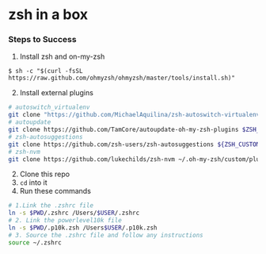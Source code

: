 # zsh in a box

### Steps to Success
1. Install zsh and on-my-zsh
```
$ sh -c "$(curl -fsSL https://raw.github.com/ohmyzsh/ohmyzsh/master/tools/install.sh)"
```
2. Install external plugins
```bash
# autoswitch_virtualenv
git clone "https://github.com/MichaelAquilina/zsh-autoswitch-virtualenv.git" "$ZSH_CUSTOM/plugins/autoswitch_virtualenv"
# autoupdate
git clone https://github.com/TamCore/autoupdate-oh-my-zsh-plugins $ZSH_CUSTOM/plugins/autoupdate
# zsh-autosuggestions
git clone https://github.com/zsh-users/zsh-autosuggestions ${ZSH_CUSTOM:-~/.oh-my-zsh/custom}/plugins/zsh-autosuggestions
# zsh-nvm
git clone https://github.com/lukechilds/zsh-nvm ~/.oh-my-zsh/custom/plugins/zsh-nvm
```
2. Clone this repo
3. `cd` into it
4. Run these commands
```bash
# 1.Link the .zshrc file
ln -s $PWD/.zshrc /Users/$USER/.zshrc
# 2. Link the powerlevel10k file
ln -s $PWD/.p10k.zsh /Users$USER/.p10k.zsh
# 3. Source the .zshrc file and follow any instructions
source ~/.zshrc
```
